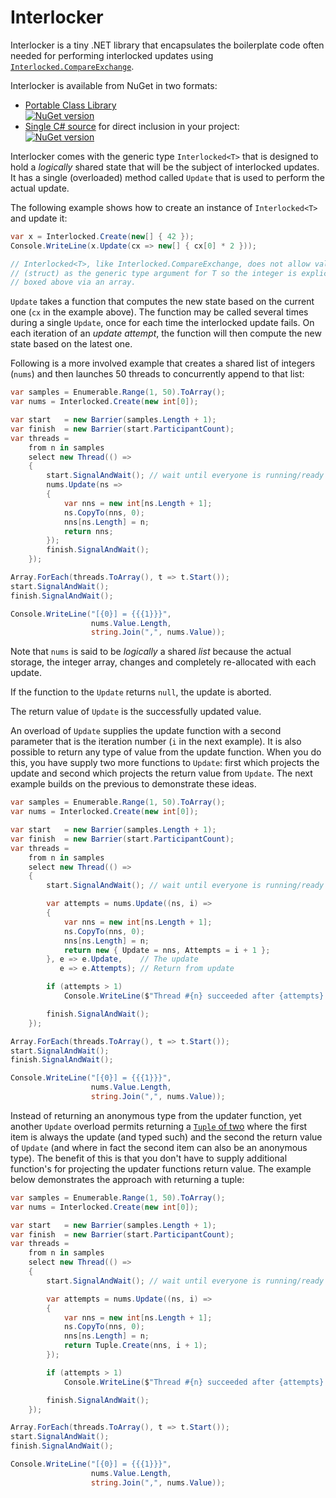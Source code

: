 # Interlocker

Interlocker is a tiny .NET library that encapsulates the boilerplate code often
needed for performing interlocked updates using
[`Interlocked.CompareExchange`][cmpxchg].

Interlocker is available from NuGet in two formats:

  * [Portable Class Library][pclpkg]  
    [![NuGet version](https://badge.fury.io/nu/Interlocker.svg)](http://badge.fury.io/nu/Interlocker)
  * [Single C# source][srcpkg] for direct inclusion in your project:  
    [![NuGet version](https://badge.fury.io/nu/Interlocker.Source.svg)](http://badge.fury.io/nu/Interlocker.Source)

Interlocker comes with the generic type `Interlocked<T>` that is designed to
hold a *logically* shared state that will be the subject of interlocked
updates. It has a single (overloaded) method called `Update` that is used to
perform the actual update.

The following example shows how to create an instance of `Interlocked<T>` and
update it:

```c#
var x = Interlocked.Create(new[] { 42 });
Console.WriteLine(x.Update(cx => new[] { cx[0] * 2 }));

// Interlocked<T>, like Interlocked.CompareExchange, does not allow value types
// (struct) as the generic type argument for T so the integer is explicitly
// boxed above via an array.
```

`Update` takes a function that computes the new state based on the current one
(`cx` in the example above). The function may be called several times during
a single `Update`, once for each time the interlocked update fails. On
each iteration of an *update attempt*, the function will then compute the new
state based on the latest one.

Following is a more involved example that creates a shared list of integers
(`nums`) and then launches 50 threads to concurrently append to that list:

```c#
var samples = Enumerable.Range(1, 50).ToArray();
var nums = Interlocked.Create(new int[0]);

var start   = new Barrier(samples.Length + 1);
var finish  = new Barrier(start.ParticipantCount);
var threads =
    from n in samples
    select new Thread(() =>
    {
        start.SignalAndWait(); // wait until everyone is running/ready
        nums.Update(ns =>
        {
            var nns = new int[ns.Length + 1];
            ns.CopyTo(nns, 0);
            nns[ns.Length] = n;
            return nns;
        });
        finish.SignalAndWait();
    });

Array.ForEach(threads.ToArray(), t => t.Start());
start.SignalAndWait();
finish.SignalAndWait();

Console.WriteLine("[{0}] = {{{1}}}",
                  nums.Value.Length,
                  string.Join(",", nums.Value));
```

Note that `nums` is said to be *logically* a shared *list* because the actual
storage, the integer array, changes and completely re-allocated with each
update.

If the function to the `Update` returns `null`, the update is aborted.

The return value of `Update` is the successfully updated value.

An overload of `Update` supplies the update function with a second parameter
that is the iteration number (`i` in the next example). It is also possible
to return any type of value from the update function. When you do this, you
have supply two more functions to `Update`: first which projects the update
and second which projects the return value from `Update`. The next example
builds on the previous to demonstrate these ideas.

```c#
var samples = Enumerable.Range(1, 50).ToArray();
var nums = Interlocked.Create(new int[0]);

var start   = new Barrier(samples.Length + 1);
var finish  = new Barrier(start.ParticipantCount);
var threads =
    from n in samples
    select new Thread(() =>
    {
        start.SignalAndWait(); // wait until everyone is running/ready

        var attempts = nums.Update((ns, i) =>
        {
            var nns = new int[ns.Length + 1];
            ns.CopyTo(nns, 0);
            nns[ns.Length] = n;
            return new { Update = nns, Attempts = i + 1 };
        }, e => e.Update,    // The update
           e => e.Attempts); // Return from update

        if (attempts > 1)
            Console.WriteLine($"Thread #{n} succeeded after {attempts} attempts.");

        finish.SignalAndWait();
    });

Array.ForEach(threads.ToArray(), t => t.Start());
start.SignalAndWait();
finish.SignalAndWait();

Console.WriteLine("[{0}] = {{{1}}}",
                  nums.Value.Length,
                  string.Join(",", nums.Value));
```

Instead of returning an anonymous type from the updater function, yet another
`Update` overload permits returning a [`Tuple` of two][tuple2] where the first
item is always the update (and typed such) and the second the return value of
`Update` (and where in fact the second item can also be an anonymous type). The
benefit of this is that you don't have to supply additional function's for
projecting the updater functions return value. The example below demonstrates
the approach with returning a tuple:


```c#
var samples = Enumerable.Range(1, 50).ToArray();
var nums = Interlocked.Create(new int[0]);

var start   = new Barrier(samples.Length + 1);
var finish  = new Barrier(start.ParticipantCount);
var threads =
    from n in samples
    select new Thread(() =>
    {
        start.SignalAndWait(); // wait until everyone is running/ready

        var attempts = nums.Update((ns, i) =>
        {
            var nns = new int[ns.Length + 1];
            ns.CopyTo(nns, 0);
            nns[ns.Length] = n;
            return Tuple.Create(nns, i + 1);
        });

        if (attempts > 1)
            Console.WriteLine($"Thread #{n} succeeded after {attempts} attempts.");

        finish.SignalAndWait();
    });

Array.ForEach(threads.ToArray(), t => t.Start());
start.SignalAndWait();
finish.SignalAndWait();

Console.WriteLine("[{0}] = {{{1}}}",
                  nums.Value.Length,
                  string.Join(",", nums.Value));
```


  [pclpkg]: https://www.nuget.org/packages/Interlocker/
  [srcpkg]: https://www.nuget.org/packages/Interlocker.Source/
  [cmpxchg]: https://msdn.microsoft.com/en-us/library/bb297966(v=vs.110).aspx
  [tuple2]: https://msdn.microsoft.com/en-us/library/dd268536(v=vs.110).aspx
